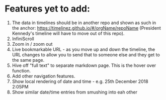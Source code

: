 # Features yet to add:

1. The data in timelines should be in another repo and shown as such in the anchor: https://timelinez.github.io/#/orgName/repoName (President Kennedy's timeline will have to move out of this repo).
2. InfiniScroll
3. Zoom in / zoom out
4. Live bookmarkable URL - as you move up and down the timeline, the URL changes to allow you to send that to someone else and they get to the same page.
5. Hive off "full text" to separate markdown page. This is the hover over function.
6. Add other navigation features.
7. Show local rendering of date and time - e.g. 25th December 2018 2:05PM 
8. Show similar date/time entries from smushing into eah other